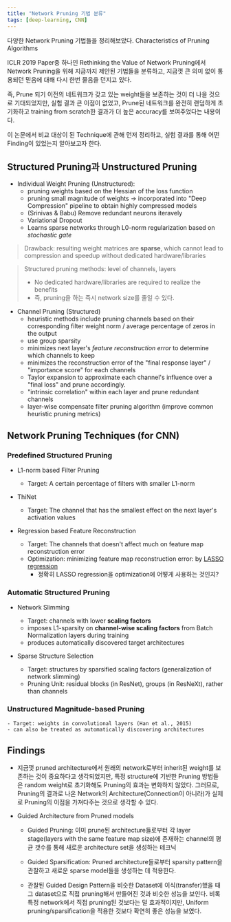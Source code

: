 ```yaml
---
title: "Network Pruning 기법 분류"
tags: [deep-learning, CNN]
---
```


다양한 Network Pruning 기법들을 정리해보았다.
Characteristics of Pruning Algorithms

<!--more-->

ICLR 2019 Paper중 하나인 Rethinking the Value of Network Pruning에서 Network Pruning을 위해 지금까지 제안된 기법들을 분류하고, 지금껏 큰 의미 없이 통용되던 믿음에 대해 다시 한번 물음을 던지고 있다.

즉, Prune 되기 이전의 네트워크가 갖고 있는 weight들을 보존하는 것이 더 나을 것으로 기대되었지만, 실험 결과 큰 이점이 없었고, Prune된 네트워크를 완전히 랜덤하게 초기화하고 training from scratch한 결과가 더 높은 accuracy를 보여주었다는 내용이다.

이 논문에서 비교 대상이 된 Technique에 관해 먼저 정리하고, 실험 결과를 통해 어떤 Finding이 있었는지 알아보고자 한다.


## Structured Pruning과 Unstructured Pruning

* Individual Weight Pruning (Unstructured): 
    - pruning weights based on the Hessian of the loss function
    - pruning small magnitude of weights -> incorporated into "Deep Compression" pipeline to obtain highly compressed models
    - (Srinivas & Babu) Remove redundant neurons iteravely
    - Variational Dropout
    - Learns sparse networks through L0-norm regularization based on *stochastic gate*

> Drawback: resulting weight matrices are **sparse**, which cannot lead to compression and speedup without dedicated hardware/libraries

> Structured pruning methods: level of channels, layers
> - No dedicated hardware/libraries are required to realize the benefits
> - 즉, pruning을 하는 즉시 network size를 줄일 수 있다.

* Channel Pruning (Structured)
    - heuristic methods include pruning channels based on their corresponding filter weight norm / average percentage of zeros in the output
    - use group sparsity
    - minimizes next layer's *feature reconstruction error* to determine which channels to keep
    - minimizes the reconstruction error of the "final response layer" / "importance score" for each channels
    - Taylor expansion to approximate each channel's influence over a "final loss" and prune accordingly.
    - "intrinsic correlation" within each layer and prune redundant channels
    - layer-wise compensate filter pruning algorithm (improve common heuristic pruning metrics)

## Network Pruning Techniques (for CNN)

### Predefined Structured Pruning

* L1-norm based Filter Pruning
    - Target: A certain percentage of filters with smaller L1-norm

* ThiNet
    - Target: The channel that has the smallest effect on the next layer's activation values

* Regression based Feature Reconstruction
    - Target: The channels that doesn't affect much on feature map reconstruction error
    - Optimization: minimizing feature map reconstruction error: by [LASSO regression](https://bskyvision.com/193)
        * 정확히 LASSO regression을 optimization에 어떻게 사용하는 것인지?


### Automatic Structured Pruning
* Network Slimming
    - Target: channels with lower **scaling factors**
    - imposes L1-sparsity on **channel-wise scaling factors** from Batch Normalization layers during training
    - produces automatically discovered target architectures


* Sparse Structure Selection
    - Target: structures by sparsified scaling factors (generalization of network slimming)
    - Pruning Unit: residual blocks (in ResNet), groups (in ResNeXt), rather than channels




### Unstructured Magnitude-based Pruning
    - Target: weights in convolutional layers (Han et al., 2015)
    - can also be treated as automatically discovering architectures

## Findings

* 지금껏 pruned architecture에서 원래의 network로부터 inherit된 weight를 보존하는 것이 중요하다고 생각되었지만, 특정 structure에 기반한 Pruning 방법들은 random weight로 초기화해도 Pruning의 효과는 변화하지 않았다. 그러므로, Pruning의 결과로 나온 Network의 Architecture(Connection이 아니라)가 실제로 Pruning의 이점을 가져다주는 것으로 생각할 수 있다.

* Guided Architecture from Pruned models
    - Guided Pruning: 이미 prune된 architecture들로부터 각 layer stage(layers with the same feature map size)에 존재하는 channel의 평균 갯수를 통해 새로운 architecture set을 생성하는 테크닉

    - Guided Sparsification: Pruned architecture들로부터 sparsity pattern을 관찰하고 새로운 sparse model들을 생성하는 데 적용한다.

    - 관찰된 Guided Design Pattern을 비슷한 Dataset에 이식(transfer)했을 때 그 dataset으로 직접 pruning해서 만들어진 것과 비슷한 성능을 보인다. 비록 특정 network에서 직접 pruning된 것보다는 덜 효과적이지만, Uniform pruning/sparsification을 적용한 것보다 확연히 좋은 성능을 보였다.




